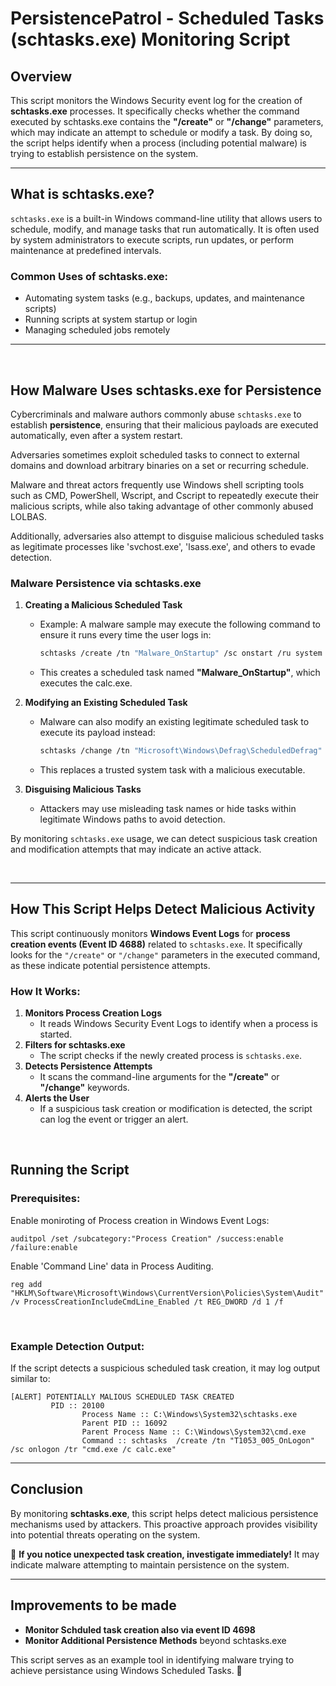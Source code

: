 # **PersistencePatrol - Scheduled Tasks (schtasks.exe) Monitoring Script**

## **Overview**
This script monitors the Windows Security event log for the creation of **schtasks.exe** processes. It specifically checks whether the command executed by schtasks.exe contains the **"/create"** or **"/change"** parameters, which may indicate an attempt to schedule or modify a task. By doing so, the script helps identify when a process (including potential malware) is trying to establish persistence on the system.

---

## **What is schtasks.exe?**
`schtasks.exe` is a built-in Windows command-line utility that allows users to schedule, modify, and manage tasks that run automatically. It is often used by system administrators to execute scripts, run updates, or perform maintenance at predefined intervals.

### **Common Uses of schtasks.exe:**
- Automating system tasks (e.g., backups, updates, and maintenance scripts)
- Running scripts at system startup or login
- Managing scheduled jobs remotely

---
&nbsp; 


## **How Malware Uses schtasks.exe for Persistence**
Cybercriminals and malware authors commonly abuse `schtasks.exe` to establish **persistence**, ensuring that their malicious payloads are executed automatically, even after a system restart.

Adversaries sometimes exploit scheduled tasks to connect to external domains and download arbitrary binaries on a set or recurring schedule.

Malware and threat actors frequently use Windows shell scripting tools such as CMD, PowerShell, Wscript, and Cscript to repeatedly execute their malicious scripts, while also taking advantage of other commonly abused LOLBAS.

Additionally, adversaries also attempt to disguise malicious scheduled tasks as legitimate processes like 'svchost.exe', 'lsass.exe', and others to evade detection.


### **Malware Persistence via schtasks.exe**
1. **Creating a Malicious Scheduled Task**
   - Example: A malware sample may execute the following command to ensure it runs every time the user logs in:
     ```sh
     schtasks /create /tn "Malware_OnStartup" /sc onstart /ru system /tr "cmd.exe /c calc.exe"
     ```
   - This creates a scheduled task named **"Malware_OnStartup"**, which executes the calc.exe.

2. **Modifying an Existing Scheduled Task**
   - Malware can also modify an existing legitimate scheduled task to execute its payload instead:
     ```sh
     schtasks /change /tn "Microsoft\Windows\Defrag\ScheduledDefrag" /tr "C:\malware.exe"
     ```
   - This replaces a trusted system task with a malicious executable.

3. **Disguising Malicious Tasks**
   - Attackers may use misleading task names or hide tasks within legitimate Windows paths to avoid detection.

By monitoring `schtasks.exe` usage, we can detect suspicious task creation and modification attempts that may indicate an active attack.

&nbsp; 

---

## **How This Script Helps Detect Malicious Activity**
This script continuously monitors **Windows Event Logs** for **process creation events (Event ID 4688)** related to `schtasks.exe`. It specifically looks for the `"/create"` or `"/change"` parameters in the executed command, as these indicate potential persistence attempts. 

### **How It Works:**
1. **Monitors Process Creation Logs**
   - It reads Windows Security Event Logs to identify when a process is started.
2. **Filters for schtasks.exe**
   - The script checks if the newly created process is `schtasks.exe`.
3. **Detects Persistence Attempts**
   - It scans the command-line arguments for the **"/create"** or **"/change"** keywords.
4. **Alerts the User**
   - If a suspicious task creation or modification is detected, the script can log the event or trigger an alert.

&nbsp; 

## **Running the Script**

### **Prerequisites:**
Enable moniroting of Process creation in Windows Event Logs:
```
auditpol /set /subcategory:"Process Creation" /success:enable /failure:enable
```
Enable 'Command Line' data in Process Auditing.
```
reg add "HKLM\Software\Microsoft\Windows\CurrentVersion\Policies\System\Audit" /v ProcessCreationIncludeCmdLine_Enabled /t REG_DWORD /d 1 /f
```
&nbsp; 
### **Example Detection Output:**
If the script detects a suspicious scheduled task creation, it may log output similar to:
```
[ALERT] POTENTIALLY MALIOUS SCHEDULED TASK CREATED
         PID :: 20100
                Process Name :: C:\Windows\System32\schtasks.exe
                Parent PID :: 16092
                Parent Process Name :: C:\Windows\System32\cmd.exe
                Command :: schtasks  /create /tn "T1053_005_OnLogon" /sc onlogon /tr "cmd.exe /c calc.exe"
```


---

## **Conclusion**
By monitoring **schtasks.exe**, this script helps detect malicious persistence mechanisms used by attackers. This proactive approach provides visibility into potential threats operating on the system.

🔹 **If you notice unexpected task creation, investigate immediately!** It may indicate malware attempting to maintain persistence on the system.

---

## **Improvements to be made**
- **Monitor Schduled task creation also via event ID 4698**
- **Monitor Additional Persistence Methods** beyond schtasks.exe

This script serves as an example tool in identifying malware trying to achieve persistance using Windows Scheduled Tasks. 🚀

